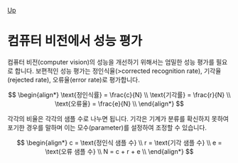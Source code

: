 [Up](index.md)

# 컴퓨터 비전에서 성능 평가

컴퓨터 비전(computer vision)의 성능을 개선하기 위해서는 엄밀한 성능 평가를 필요로 합니다. 보편적인 성능 평가는 정인식율(>corrected recognition rate), 기각율(rejected rate), 오류율(error rate)로 평가합니다.

$$
\begin{align*}
\text{정인식률} = \frac{c}{N} \\
\text{기각률} = \frac{r}{N} \\
\text{오류율} = \frac{e}{N} \\
\end{align*}
$$

각각의 비율은 각각의 샘플 수로 나누면 됩니다. 기각은 기계가 분류를 확신하지 못하여 포기한 경우를 말하며 이는 모수(parameter)를 설정하여 조정할 수 있습니다.

$$
\begin{align*}
c = \text{정인식 샘플 수} \\
r = \text{기각 샘플 수} \\
e = \text{오류 샘플 수} \\
N = c + r + e \\
\end{align*}
$$


